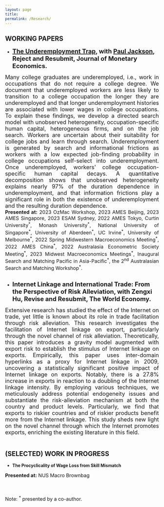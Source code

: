 ```yaml
---
layout: page
title: 
permalink: /Research/
---
```


<style>
  .paper {
    text-align: justify;
    font-size: 20px;
  }
  .abstract-text {
    font-size: 18px; 
    text-align: justify;
  }
  .presented-at-list {
    font-size: 16px;
    text-align: justify;
  }
  .note {
    font-size: 16px;
    text-align: left;
    margin-top: 20px;
  }
</style>




  
## WORKING PAPERS

 
 - <strong class="paper"> **[The Underemployment Trap](https://jie-duan.com/files/UnderempTrap_WP.pdf), with [Paul Jackson](https://www.paulgjackson.com/), Reject and Resubmit, Journal of Monetary Economics.**<br></strong>

<div class="abstract-text">
Many college graduates are underemployed, i.e., work in occupations that do not require a college degree. We document that underemployed workers are less likely to transition to a college occupation the longer they are underemployed and that longer underemployment histories are associated with lower wages in college occupations. To explain these findings, we develop a directed search model with unobserved heterogeneity, occupation-specific human capital, heterogeneous firms, and on the job search. Workers are uncertain about their suitability for college jobs and learn through search. Underemployment is generated by search and informational frictions as workers with a low expected job-finding probability in college occupations self-select into underemployment. Once underemployed, workers' college occupation-specific human capital decays. A quantitative decomposition shows that unobserved heterogeneity explains nearly 97% of the duration dependence in underemployment, and that information frictions play a significant role in both the existence of underemployment and the resulting duration dependence. 
</div>  
<!-- Add "Presentation" information -->
<div class="presented-at-list">
  <strong>Presented at:</strong> 2023 OzMac Workshop, 2023 AMES Beijing, 2023 AMES Singapore, 2023 ESAM Sydney, 2022 AMES Tokyo, Curtin University<sup>*</sup>, Monash University<sup>*</sup>, National University of Singapore<sup>*</sup>, University of Aberdeen<sup>*</sup>, UC Irvine<sup>*</sup>, University of Melbourne<sup>*</sup>, 2022 Spring Midwestern Macroeconomics Meeting<sup>*</sup>, 2022 AMES China<sup>*</sup>, 2022 Australasia Econometric Society Meeting<sup>*</sup>, 2023 Midwest Macroeconomics Meetings<sup>*</sup>, Inaugural Search and Matching Pacific in Asia-Pacific<sup>*</sup>, the 2<sup>nd</sup> Australasian Search and Matching Workshop<sup>*</sup>.
</div>

<br>

  
- <strong class="paper">Internet Linkage and International Trade: From the Perspective of Risk Alleviation, with Zengxi Hu, Revise and Resubmit, The World Economy. </strong>

<div class="abstract-text">
Extensive research has studied the effect of the Internet on trade, yet little is known about its role in trade facilitation through risk alleviation. This research investigates the facilitation of Internet linkage on export, particularly through the novel channel of risk alleviation. Theoretically, this paper introduces a gravity model augmented with export risk to establish the stimulus of Internet linkage on exports. Empirically, this paper uses inter-domain hyperlinks as a proxy for Internet linkage in 2009, uncovering a statistically significant positive impact of Internet linkage on exports. Notably, there is a 27.8% increase in exports in reaction to a doubling of the Internet linkage intensity. By employing various techniques, we meticulously address potential endogeneity issues and substantiate the risk-alleviation mechanism at both the country and product levels. Particularly, we find that exports to riskier countries and of riskier products benefit more from the Internet linkage. This study sheds new light on the novel channel through which the Internet promotes exports, enriching the existing literature in this field.  
</div>  
<br>


## (SELECTED) WORK IN PROGRESS

- **The Procyclicality of Wage Loss from Skill Mismatch**
<!-- Add "Presentation" information -->
<div class="presented-at-list">
  <strong>Presented at:</strong> NUS Macro Brownbag
</div>

<br>

<br>

<div class="note">
  Note: <sup>*</sup> presented by a co-author.
</div>

  

